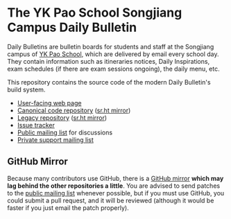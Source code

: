 # The YK Pao School Songjiang Campus Daily Bulletin

Daily Bulletins are bulletin boards for students and staff at the
Songjiang campus of [YK Pao School](https://ykpaoschool.cn), which are
delivered by email every school day. They contain information such as
itineraries notices, Daily Inspirations, exam schedules (if there are
exam sessions ongoing), the daily menu, etc.

This repository contains the source code of the modern Daily Bulletin's
build system.

- [User-facing web page](https://ykps.runxiyu.org/sjdb/)
- [Canonical code repository](https://git.runxiyu.org/ykps/current/sjdb-src.git/)
  ([sr.ht mirror](https://git.sr.ht/~runxiyu/sjdb-src))
- [Legacy repository](https://git.runxiyu.org/ykps/current/sjdb-legacy.git/)
  ([sr.ht mirror](https://git.sr.ht/~runxiyu/sjdb-legacy))
- [Issue tracker](https://todo.sr.ht/~runxiyu/sjdb)
- [Public mailing list](https://lists.sr.ht/~runxiyu/sjdb)
  for discussions
- [Private support mailing list](mailto:sjdb@runxiyu.org)

## GitHub Mirror

Because many contributors use GitHub, there is a
[GitHub mirror](https://github.com/runxiyu/sjdb-src)
**which may lag behind the other repositories a little**.
You are advised to send patches to the
[public mailing list](https://lists.sr.ht/~runxiyu/sjdb)
whenever possible, but if you must use GitHub, you could submit a pull
request, and it will be reviewed (although it would be faster if you
just email the patch properly).
